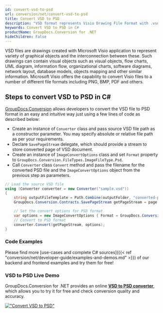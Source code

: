 ```yaml
---
id: convert-vsd-to-psd
url: conversion/net/convert-vsd-to-psd
title: Convert VSD to PSD
description: "VSD format represents Visio Drawing File Format with .vsd extension. Learn how to convert VSD to PSD file programmatically in C# language using GroupDocs.Conversion for .NET library."
keywords: Convert VSD to PSD in C#
productName: GroupDocs.Conversion for .NET
hideChildren: False
---
```


VSD files are drawings created with Microsoft Visio application to represent variety of graphical objects and the interconnection between these. Such drawings can contain visual objects such as visual objects, flow charts, UML diagram, information flow, organizational charts, software diagrams, network layout, database models, objects mapping and other similar information. Microsoft Visio offers the capability to convert Visio files to a number of different file formats including PNG, BMP, PDF and others.

## Steps to convert VSD to PSD in C#

[GroupDocs.Conversion](https://products.groupdocs.com/conversion/net) allows developers to convert the VSD file to PSD format in an easy and intuitive way just using a few lines of code as described below:

* Create an instance of `Converter` class and pass source VSD file path as a constructor parameter. You may specify absolute or relative file path as per your requirements. 
* Declare `SavePageStream` delegate, which should provide a stream to store converted page of VSD document.
* Create an instance of `ImageConvertOptions` class and set `Format` property to `GroupDocs.Conversion.FileTypes.ImageFileType.Psd`.
* Call `Converter` class `Convert` method and pass the filename for the converted PSD file and the `ImageConvertOptions` object from the previous step as parameters.

```csharp
// Load the source VSD file
using (Converter converter = new Converter("sample.vsd"))
{
    string outputFileTemplate = Path.Combine(outputFolder, "converted-page-{0}.psd");
    GroupDocs.Conversion.Contracts.SavePageStream getPageStream = page => new FileStream(string.Format(outputFileTemplate, page), FileMode.Create);

    // Set the convert options for PSD format
    var options = new ImageConvertOptions { Format = GroupDocs.Conversion.FileTypes.ImageFileType.Psd };   
    // Convert to PSD format
    converter.Convert(getPageStream, options);
}
```

### Code Examples

Please find more [use-cases and complete C# sources]({{< ref "conversion/net/developer-guide/examples-and-demos.md" >}}) of our backend and frontend examples and try them for free!

### VSD to PSD Live Demo

GroupDocs.Conversion for .NET provides an online [**VSD to PSD converter**](https://products.groupdocs.app/conversion/vsd-to-psd), which allows you to try it for free and check conversion quality and accuracy.

[!["Convert VSD to PSD"](conversion/net/images/convert-to-psd/convert-vsd-to-psd.png)](https://products.groupdocs.app/conversion/vsd-to-psd)